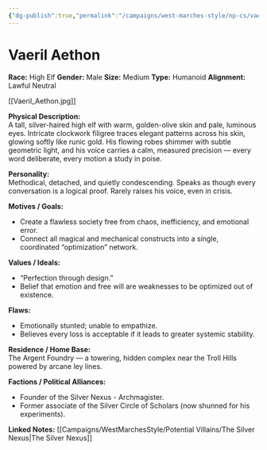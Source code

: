 ```yaml
---
{"dg-publish":true,"permalink":"/campaigns/west-marches-style/np-cs/vaeril-aethon/"}
---
```


# Vaeril Aethon

**Race:** High Elf
**Gender:** Male
**Size:** Medium
**Type:** Humanoid
**Alignment:** Lawful Neutral

[[Vaeril_Aethon.jpg]]

**Physical Description:**  
A tall, silver-haired high elf with warm, golden-olive skin and pale, luminous eyes. Intricate clockwork filigree traces elegant patterns across his skin, glowing softly like runic gold. His flowing robes shimmer with subtle geometric light, and his voice carries a calm, measured precision — every word deliberate, every motion a study in poise.

**Personality:**  
Methodical, detached, and quietly condescending. Speaks as though every conversation is a logical proof. Rarely raises his voice, even in crisis.

**Motives / Goals:**  
- Create a flawless society free from chaos, inefficiency, and emotional error.  
- Connect all magical and mechanical constructs into a single, coordinated “optimization” network.  

**Values / Ideals:**  
- “Perfection through design.”  
- Belief that emotion and free will are weaknesses to be optimized out of existence.  

**Flaws:**  
- Emotionally stunted; unable to empathize.  
- Believes every loss is acceptable if it leads to greater systemic stability.  

**Residence / Home Base:**  
The Argent Foundry — a towering, hidden complex near the Troll Hills powered by arcane ley lines.  

**Factions / Political Alliances:**  
- Founder of the Silver Nexus - Archmagister.  
- Former associate of the Silver Circle of Scholars (now shunned for his experiments).

**Linked Notes:**
[[Campaigns/WestMarchesStyle/Potential Villains/The Silver Nexus\|The Silver Nexus]]